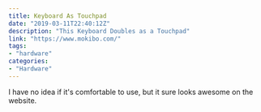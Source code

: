 ```yaml
---
title: Keyboard As Touchpad
date: "2019-03-11T22:40:12Z"
description: "This Keyboard Doubles as a Touchpad"
link: "https://www.mokibo.com/"
tags:
- "hardware"
categories:
- "Hardware"
---
```


I have no idea if it's comfortable to use, but it sure looks awesome on the website.